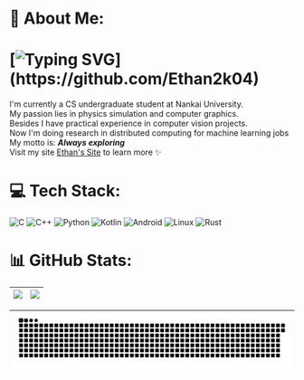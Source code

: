 # 💫 About Me:

 # [![Typing SVG](https://readme-typing-svg.demolab.com?font=Fira+Code&pause=1000&width=435&lines=Hi%F0%9F%91%8B%2C+I'm+Ethan2k04!;Welcome+to+my+homepage!)](https://github.com/Ethan2k04)

I'm currently a CS undergraduate student at Nankai University.  <br>My passion lies in physics simulation and computer graphics. <br>Besides I have practical experience in computer vision projects. <br>Now I'm doing research in distributed computing for machine learning jobs <br>My motto is: **_Always exploring_**  <br>Visit my site [Ethan's Site](https://www.ethan2k04.icu/) to learn more ✨

# 💻 Tech Stack:
![C](https://img.shields.io/badge/c-%2300599C.svg?style=for-the-badge&logo=c&logoColor=white) ![C++](https://img.shields.io/badge/c++-%2300599C.svg?style=for-the-badge&logo=c%2B%2B&logoColor=white) ![Python](https://img.shields.io/badge/python-3670A0?style=for-the-badge&logo=python&logoColor=ffdd54) ![Kotlin](https://img.shields.io/badge/kotlin-%237F52FF.svg?style=for-the-badge&logo=kotlin&logoColor=white) ![Android](https://img.shields.io/badge/Android-3DDC84?style=for-the-badge&logo=android&logoColor=white) ![Linux](https://img.shields.io/badge/Linux-FCC624?style=for-the-badge&logo=linux&logoColor=black) ![Rust](https://img.shields.io/badge/rust-%23000000.svg?style=for-the-badge&logo=rust&logoColor=white) 

# 📊 GitHub Stats:

| ![](https://github-readme-stats.vercel.app/api?username=Ethan2k04&theme=github_dark_dimmed&hide_border=false&include_all_commits=true&count_private=true) | ![](https://github-readme-stats.vercel.app/api/top-langs/?username=Ethan2k04&theme=github_dark_dimmed&hide_border=false&include_all_commits=true&count_private=true&layout=compact) |
|-------|-------|

| <picture><source media="(prefers-color-scheme: dark)" srcset="https://raw.githubusercontent.com/Ethan2k04/Ethan2k04/output/github-contribution-grid-snake-dark.svg"><source media="(prefers-color-scheme: light)" srcset="https://raw.githubusercontent.com/Ethan2k04/Ethan2k04/output/github-contribution-grid-snake.svg"><img alt="github contribution grid snake animation" src="https://raw.githubusercontent.com/Ethan2k04/Ethan2k04/output/github-contribution-grid-snake.svg"></picture> |
|-------|
